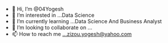 - 👋 Hi, I’m @04Yogesh
- 👀 I’m interested in ...Data Science 
- 🌱 I’m currently learning ...Data Science And Business Analyst
- 💞️ I’m looking to collaborate on ...
- 📫 How to reach me ...zizou.yogesh@yahoo.com

<!---
04Yogesh/04Yogesh is a ✨ special ✨ repository because its `README.md` (this file) appears on your GitHub profile.
You can click the Preview link to take a look at your changes.
--->
